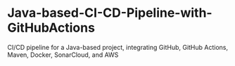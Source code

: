 # Java-based-CI-CD-Pipeline-with-GitHubActions
 CI/CD pipeline for a Java-based project, integrating GitHub, GitHub Actions, Maven, Docker, SonarCloud, and AWS
